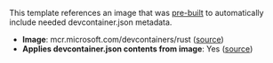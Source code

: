 This template references an image that was [pre-built](https://containers.dev/implementors/reference/#prebuilding) to automatically include needed devcontainer.json metadata.

* **Image**: mcr.microsoft.com/devcontainers/rust ([source](https://github.com/devcontainers/images/tree/main/src/rust))
* **Applies devcontainer.json contents from image**: Yes ([source](https://github.com/devcontainers/images/blob/main/src/rust/.devcontainer/devcontainer.json))

